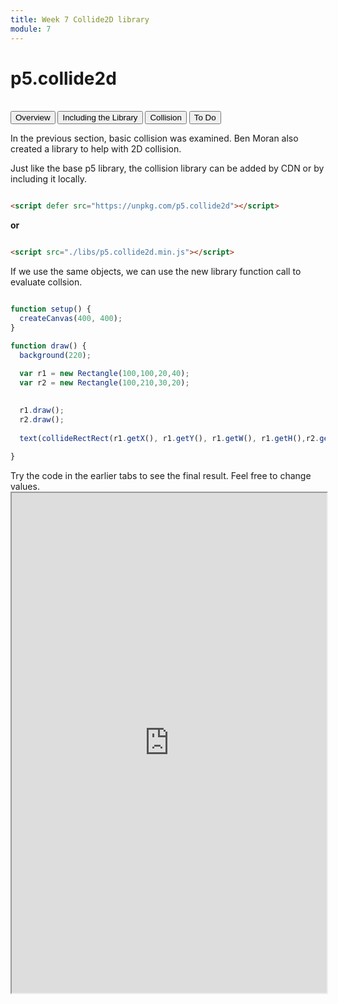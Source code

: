 ```yaml
---
title: Week 7 Collide2D library
module: 7
---
```


# p5.collide2d <br />


<br />


<div class="tab">
  <button class="tablinks active" onclick="openTab(event, 'Overview')">Overview</button>
  <button class="tablinks" onclick="openTab(event, 'Including')">Including the Library</button>
   <button class="tablinks" onclick="openTab(event, 'Collision')">Collision</button>
  <button class="tablinks" onclick="openTab(event, 'ToDo')">To Do</button>
 
</div>

<div id="Overview" class="tabcontent" style="display:block"  >
<div class="tabhtml" markdown="1">

In the previous section, basic collision was examined.  Ben Moran also created a library to help with 2D collision.


</div>
</div>

<div id="Including" class="tabcontent">
<div class="tabhtml" markdown="1">

Just like the base p5 library, the collision library can be added by CDN or by including it locally.

```html

<script defer src="https://unpkg.com/p5.collide2d"></script>

```
**or**

```html

<script src="./libs/p5.collide2d.min.js"></script>

```



</div>
</div>

<div id="Collision" class="tabcontent">
<div class="tabhtml" markdown="1">

If we use the same objects, we can use the new library function call to evaluate collsion.

```js

function setup() {
  createCanvas(400, 400);
}

function draw() {
  background(220);
  
  var r1 = new Rectangle(100,100,20,40);
  var r2 = new Rectangle(100,210,30,20);
  

  r1.draw();
  r2.draw();
  
  text(collideRectRect(r1.getX(), r1.getY(), r1.getW(), r1.getH(),r2.getX(), r2.getY(), r2.getW(), r2.getH()), 300,300);
 
}

```

</div>
</div>





<div id="ToDo" class="tabcontent">
<div class="tabhtml" markdown="1">
Try the code in the earlier tabs to see the final result. Feel free to change values.

<iframe src="https://editor.p5js.org/" width="100%" height="800px"></iframe>
</div>
</div>

